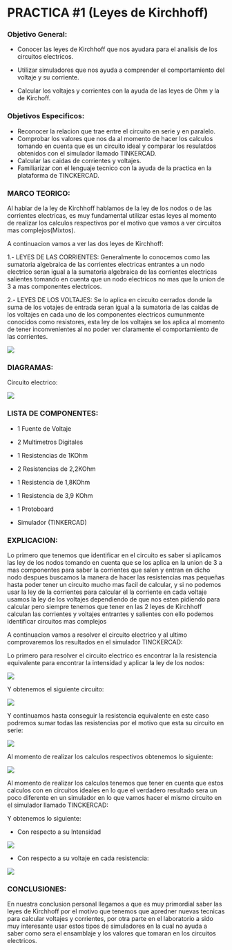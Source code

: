 # PRACTICA #1 (Leyes de Kirchhoff)

### Objetivo General:
- Conocer las leyes de Kirchhoff que nos ayudara para el analisis de los circuitos electricos.

- Utilizar simuladores que nos ayuda a comprender el comportamiento del voltaje y su corriente.
 
- Calcular los voltajes y corrientes con la ayuda de las leyes de Ohm y la de Kirchoff.

### Objetivos Especificos:

- Reconocer la relacion que trae entre el circuito en serie y en paralelo.
- Comprobar los valores que nos da al momento de hacer los calculos tomando en cuenta que es un circuito ideal y comparar los resulatdos obtenidos con el simulador llamado TINKERCAD.
- Calcular las caidas de corrientes y voltajes.
- Familiarizar con el lenguaje tecnico con la ayuda de la practica en la plataforma de TINCKERCAD.

### MARCO TEORICO:

 Al hablar de la ley de Kirchhoff hablamos de la ley de los nodos o de las corrientes electricas, es muy fundamental utilizar estas leyes al momento de realizar los calculos respectivos por el motivo que vamos  a ver circuitos mas complejos(Mixtos).
 
 A continuacion vamos a ver las dos leyes de Kirchhoff:
 
 1.- LEYES DE LAS CORRIENTES: Generalmente lo conocemos como las  sumatoria algebraica de las corrientes electricas entrantes a un nodo electrico seran igual a la sumatoria algebraica de las corrientes electricas salientes tomando en cuenta que un nodo  electricos no mas que la union de 3 a mas componentes electricos.
 
  2.- LEYES DE LOS VOLTAJES: Se lo aplica en circuito cerrados donde la suma de los votajes de entrada  seran igual a la sumatoria de las caidas de los voltajes en cada uno de los componentes electricos cumunmente conocidos como resistores, esta ley de los voltajes se los aplica  al momento de tener inconvenientes al no poder ver claramente el comportamiento de las corrientes.
  
![](https://github.com/JonathanGuaman/Laboratorios/blob/main/Img/Mapa%20Conceptual.png)

### DIAGRAMAS:

Circuito electrico:

![](https://github.com/JonathanGuaman/Laboratorios/blob/c08aaddca765b7a9e09c5fbff672ca88b21c770c/Img/Diagrama%202.png)


### LISTA DE COMPONENTES:

- 1 Fuente de Voltaje

-  2  Multimetros Digitales

- 1 Resistencias de 1KOhm

- 2 Resistencias de 2,2KOhm

- 1 Resistencia de 1,8KOhm

- 1 Resistencia de 3,9 KOhm

- 1 Protoboard

- Simulador (TINKERCAD)

### EXPLICACION:
 
 Lo primero que tenemos que identificar en el circuito es saber si aplicamos las ley de los nodos tomando en cuenta que se los aplica en la union de 3 a mas componentes para saber la corrientes que salen y entran en dicho nodo despues buscamos la manera de hacer las resistencias mas  pequeñas hasta poder tener un circuito mucho mas facil de calcular, y si no podemos usar la ley de la corrientes para calcular el la corriente en cada voltaje usamos la ley de los voltajes dependiendo de que nos esten pidiendo para calcular pero siempre tenemos que tener en las 2 leyes de Kirchhoff calculan las corrientes y voltajes entrantes y salientes con ello podemos identificar circuitos mas complejos 

A continuacion vamos a resolver el circuito electrico y al ultimo comprovaremos los resultados en el simulador TINCKERCAD:

Lo primero para resolver el circuito electrico es encontrar la la resistencia equivalente para encontrar la intensidad y aplicar la ley de los nodos:

![](https://github.com/JonathanGuaman/Laboratorios/blob/c08aaddca765b7a9e09c5fbff672ca88b21c770c/Img/Diagrama%202.png)

Y obtenemos el siguiente circuito:

![](https://github.com/JonathanGuaman/Laboratorios/blob/c08aaddca765b7a9e09c5fbff672ca88b21c770c/Img/Diagrama%203.png)

Y continuamos hasta conseguir la resistencia  equivalente en este caso podremos sumar todas las resistencias por el motivo que esta su circuito en serie:

![](https://github.com/JonathanGuaman/Laboratorios/blob/c08aaddca765b7a9e09c5fbff672ca88b21c770c/Img/Diagrama%204.png)

Al momento de realizar los calculos respectivos obtenemos lo siguiente:

![](https://github.com/JonathanGuaman/Laboratorios/blob/7686e082ca4de913d3cb7e45c7d5df912e24af38/Img%20%20en%20TINCKERCAD/Resultados.png)

Al momento de realizar los calculos tenemos que tener en cuenta que estos calculos con en circuitos ideales en lo que el verdadero resultado sera un poco diferente en un simulador en lo que vamos hacer el mismo circuito en el simulador llamado TINCKERCAD:

Y obtenemos lo siguiente:

- Con respecto a su Intensidad 

![](https://github.com/JonathanGuaman/Laboratorios/blob/7686e082ca4de913d3cb7e45c7d5df912e24af38/Img%20%20en%20TINCKERCAD/Diagrama%20en%20TINCKERCAD%20(2).png)

- Con respecto a su voltaje en cada resistencia:

![](https://github.com/JonathanGuaman/Laboratorios/blob/7686e082ca4de913d3cb7e45c7d5df912e24af38/Img%20%20en%20TINCKERCAD/Diagrama%20en%20TINCKERCAD%20(1).png)

### CONCLUSIONES:

En nuestra conclusion personal llegamos a que es muy primordial saber las leyes de Kirchhoff por el motivo que tenemos que apredner nuevas tecnicas para calcular voltajes y corrientes, por otra parte en el laboratorio a sido muy interesante usar estos tipos de simuladores en la cual no ayuda a saber como sera el ensamblaje  y los valores que tomaran en los circuitos electricos.




